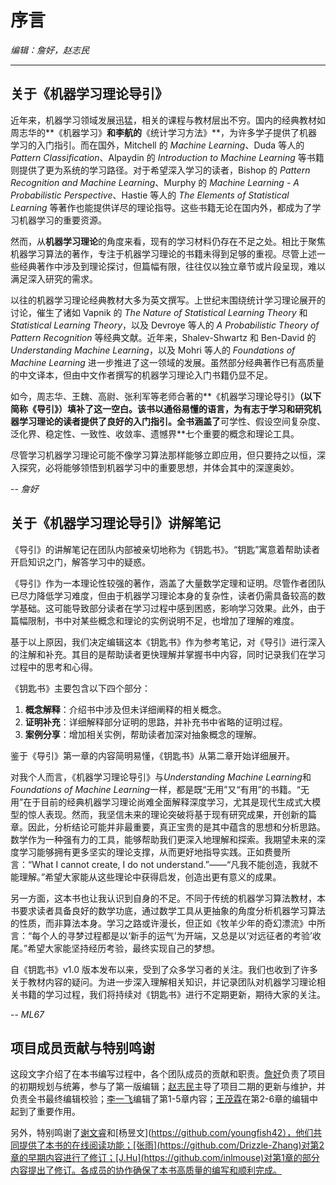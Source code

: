 # 序言

*编辑：詹好，赵志民*

---

## 关于《机器学习理论导引》

近年来，机器学习领域发展迅猛，相关的课程与教材层出不穷。国内的经典教材如周志华的**《机器学习》**和李航的**《统计学习方法》**，为许多学子提供了机器学习的入门指引。而在国外，Mitchell 的 *Machine Learning*、Duda 等人的 *Pattern Classification*、Alpaydin 的 *Introduction to Machine Learning* 等书籍则提供了更为系统的学习路径。对于希望深入学习的读者，Bishop 的 *Pattern Recognition and Machine Learning*、Murphy 的 *Machine Learning - A Probabilistic Perspective*、Hastie 等人的 *The Elements of Statistical Learning* 等著作也能提供详尽的理论指导。这些书籍无论在国内外，都成为了学习机器学习的重要资源。

然而，从**机器学习理论**的角度来看，现有的学习材料仍存在不足之处。相比于聚焦机器学习算法的著作，专注于机器学习理论的书籍未得到足够的重视。尽管上述一些经典著作中涉及到理论探讨，但篇幅有限，往往仅以独立章节或片段呈现，难以满足深入研究的需求。

以往的机器学习理论经典教材大多为英文撰写。上世纪末围绕统计学习理论展开的讨论，催生了诸如 Vapnik 的 *The Nature of Statistical Learning Theory* 和 *Statistical Learning Theory*，以及 Devroye 等人的 *A Probabilistic Theory of Pattern Recognition* 等经典文献。近年来，Shalev-Shwartz 和 Ben-David 的 *Understanding Machine Learning*，以及 Mohri 等人的 *Foundations of Machine Learning* 进一步推进了这一领域的发展。虽然部分经典著作已有高质量的中文译本，但由中文作者撰写的机器学习理论入门书籍仍显不足。

如今，周志华、王魏、高尉、张利军等老师合著的**《机器学习理论导引》**（以下简称《导引》）填补了这一空白。该书以通俗易懂的语言，为有志于学习和研究机器学习理论的读者提供了良好的入门指引。全书涵盖了**可学性、假设空间复杂度、泛化界、稳定性、一致性、收敛率、遗憾界**七个重要的概念和理论工具。

尽管学习机器学习理论可能不像学习算法那样能够立即应用，但只要持之以恒，深入探究，必将能够领悟到机器学习中的重要思想，并体会其中的深邃奥妙。

-- *詹好*

## 关于《机器学习理论导引》讲解笔记

《导引》的讲解笔记在团队内部被亲切地称为《钥匙书》。“钥匙”寓意着帮助读者开启知识之门，解答学习中的疑惑。

《导引》作为一本理论性较强的著作，涵盖了大量数学定理和证明。尽管作者团队已尽力降低学习难度，但由于机器学习理论本身的复杂性，读者仍需具备较高的数学基础。这可能导致部分读者在学习过程中感到困惑，影响学习效果。此外，由于篇幅限制，书中对某些概念和理论的实例说明不足，也增加了理解的难度。

基于以上原因，我们决定编辑这本《钥匙书》作为参考笔记，对《导引》进行深入的注解和补充。其目的是帮助读者更快理解并掌握书中内容，同时记录我们在学习过程中的思考和心得。

《钥匙书》主要包含以下四个部分：

1. **概念解释**：介绍书中涉及但未详细阐释的相关概念。
2. **证明补充**：详细解释部分证明的思路，并补充书中省略的证明过程。
3. **案例分享**：增加相关实例，帮助读者加深对抽象概念的理解。

鉴于《导引》第一章的内容简明易懂，《钥匙书》从第二章开始详细展开。

对我个人而言，《机器学习理论导引》与*Understanding Machine Learning*和*Foundations of Machine Learning*一样，都是既“无用”又“有用”的书籍。“无用”在于目前的经典机器学习理论尚难全面解释深度学习，尤其是现代生成式大模型的惊人表现。然而，我坚信未来的理论突破将基于现有研究成果，开创新的篇章。因此，分析结论可能并非最重要，真正宝贵的是其中蕴含的思想和分析思路。数学作为一种强有力的工具，能够帮助我们更深入地理解和探索。我期望未来的深度学习能够拥有更多坚实的理论支撑，从而更好地指导实践。正如费曼所言：“What I cannot create, I do not understand.”——“凡我不能创造，我就不能理解。”希望大家能从这些理论中获得启发，创造出更有意义的成果。

另一方面，这本书也让我认识到自身的不足。不同于传统的机器学习算法教材，本书要求读者具备良好的数学功底，通过数学工具从更抽象的角度分析机器学习算法的性质，而非算法本身。学习之路或许漫长，但正如《牧羊少年的奇幻漂流》中所言：“每个人的寻梦过程都是以‘新手的运气’为开端，又总是以‘对远征者的考验’收尾。”希望大家能坚持经历考验，最终实现自己的梦想。

自《钥匙书》v1.0 版本发布以来，受到了众多学习者的关注。我们也收到了许多关于教材内容的疑问。为进一步深入理解相关知识，并记录团队对机器学习理论相关书籍的学习过程，我们将持续对《钥匙书》进行不定期更新，期待大家的关注。

-- *ML67*

## 项目成员贡献与特别鸣谢

这段文字介绍了在本书编写过程中，各个团队成员的贡献和职责。[詹好](https://github.com/zhanhao93)负责了项目的初期规划与统筹，参与了第一版编辑；[赵志民](https://github.com/zhimin-z)主导了项目二期的更新与维护，并负责全书最终编辑校验；[李一飞](https://github.com/leafy-lee)编辑了第1-5章内容；[王茂霖](https://github.com/mlw67)在第2-6章的编辑中起到了重要作用。

另外，特别鸣谢了[谢文睿](https://github.com/Sm1les)和[杨昱文](https://github.com/youngfish42），他们共同提供了本书的在线阅读功能；[张雨](https://github.com/Drizzle-Zhang)对第2章的早期内容进行了修订；[J.Hu](https://github.com/inlmouse)对第1章的部分内容提出了修订。各成员的协作确保了本书高质量的编写和顺利完成。

